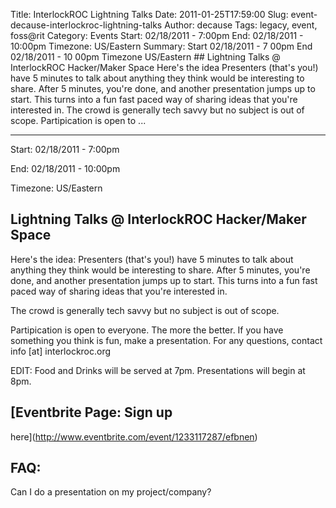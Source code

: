 Title: InterlockROC Lightning Talks
Date: 2011-01-25T17:59:00
Slug: event-decause-interlockroc-lightning-talks
Author: decause
Tags: legacy, event, foss@rit
Category: Events
Start: 02/18/2011 - 7:00pm
End: 02/18/2011 - 10:00pm
Timezone: US/Eastern
Summary: Start  02/18/2011 - 7 00pm  End  02/18/2011 - 10 00pm  Timezone  US/Eastern  ## Lightning Talks @ InterlockROC Hacker/Maker Space  Here's the idea  Presenters (that's you!) have 5 minutes to talk about anything they think would be interesting to share. After 5 minutes, you're done, and another presentation jumps up to start. This turns into a fun fast paced way of sharing ideas that you're interested in.  The crowd is generally tech savvy but no subject is out of scope.  Partipication is open to ... 

---
Start: 02/18/2011 - 7:00pm

End: 02/18/2011 - 10:00pm

Timezone: US/Eastern

## Lightning Talks @ InterlockROC Hacker/Maker Space

Here's the idea: Presenters (that's you!) have 5 minutes to talk about
anything they think would be interesting to share. After 5 minutes, you're
done, and another presentation jumps up to start. This turns into a fun fast
paced way of sharing ideas that you're interested in.

The crowd is generally tech savvy but no subject is out of scope.

Partipication is open to everyone. The more the better. If you have something
you think is fun, make a presentation. For any questions, contact info [at]
interlockroc.org

EDIT: Food and Drinks will be served at 7pm. Presentations will begin at 8pm.

## [Eventbrite Page: Sign up
here](http://www.eventbrite.com/event/1233117287/efbnen)

## FAQ:

Can I do a presentation on my project/company?

